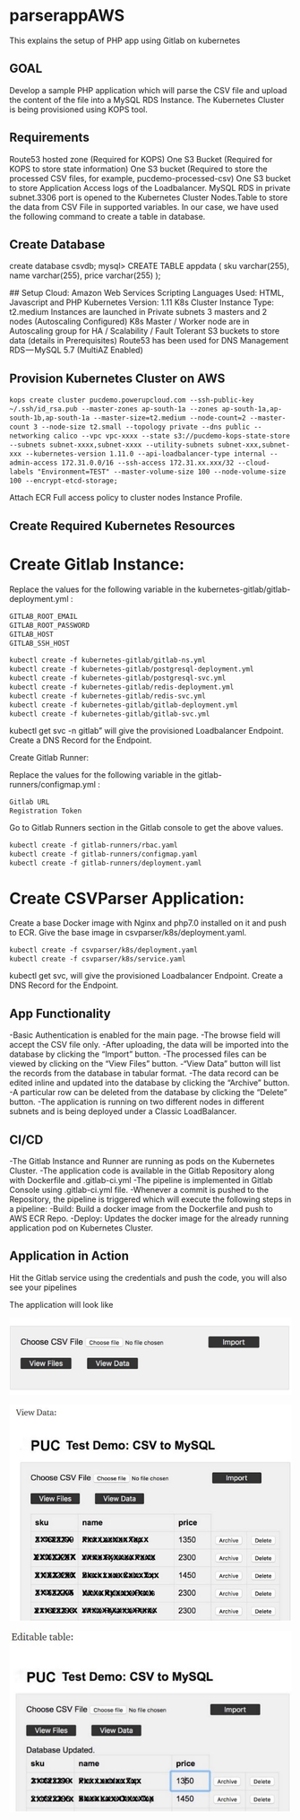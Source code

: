 # parserappAWS

This explains the setup of PHP app using Gitlab on kubernetes

## GOAL
Develop a sample PHP application which will parse the CSV file and upload the content of the file into a MySQL RDS Instance. The Kubernetes Cluster is being provisioned using KOPS tool.


## Requirements
​​Route53 hosted zone (Required for KOPS)
​​One S3 Bucket (Required for KOPS to store state information)
​​One S3 bucket (Required to store the processed CSV files, for example, pucdemo-processed-csv)
​​One S3 bucket to store Application Access logs of the Loadbalancer.
​​MySQL RDS in private subnet.3306 port is opened to the Kubernetes Cluster Nodes.
​​Table to store the data from CSV File in supported variables. In our case, we have used the following command to create a table in database.


## Create Database
create database csvdb;
mysql> CREATE TABLE appdata (     sku varchar(255),     name varchar(255),     price varchar(255) );



​​## Setup
​​Cloud: Amazon Web Services
​​Scripting Languages Used: HTML, Javascript and PHP
​​Kubernetes Version: 1.11
​​K8s Cluster Instance Type: t2.medium
​​Instances are launched in Private subnets
​​3 masters and 2 nodes (Autoscaling Configured)
​​K8s Master / Worker node are in Autoscaling group for HA / Scalability / Fault Tolerant
​​S3 buckets to store data (details in Prerequisites)
​​Route53 has been used for DNS Management
​​RDS — MySQL 5.7 (MultiAZ Enabled)



## Provision Kubernetes Cluster on AWS

```
kops create cluster pucdemo.powerupcloud.com --ssh-public-key ~/.ssh/id_rsa.pub --master-zones ap-south-1a --zones ap-south-1a,ap-south-1b,ap-south-1a --master-size=t2.medium --node-count=2 --master-count 3 --node-size t2.small --topology private --dns public --networking calico --vpc vpc-xxxx --state s3://pucdemo-kops-state-store --subnets subnet-xxxx,subnet-xxxx --utility-subnets subnet-xxx,subnet-xxx --kubernetes-version 1.11.0 --api-loadbalancer-type internal --admin-access 172.31.0.0/16 --ssh-access 172.31.xx.xxx/32 --cloud-labels "Environment=TEST" --master-volume-size 100 --node-volume-size 100 --encrypt-etcd-storage;
```


Attach ECR Full access policy to cluster nodes Instance Profile.

## Create Required Kubernetes Resources

# Create Gitlab Instance:

Replace the values for the following variable in the kubernetes-gitlab/gitlab-deployment.yml :

    GITLAB_ROOT_EMAIL
    GITLAB_ROOT_PASSWORD
    GITLAB_HOST
    GITLAB_SSH_HOST
    
    
```
kubectl create -f kubernetes-gitlab/gitlab-ns.yml
kubectl create -f kubernetes-gitlab/postgresql-deployment.yml
kubectl create -f kubernetes-gitlab/postgresql-svc.yml
kubectl create -f kubernetes-gitlab/redis-deployment.yml
kubectl create -f kubernetes-gitlab/redis-svc.yml
kubectl create -f kubernetes-gitlab/gitlab-deployment.yml
kubectl create -f kubernetes-gitlab/gitlab-svc.yml

```


kubectl get svc -n gitlab” will give the provisioned Loadbalancer Endpoint. Create a DNS Record for the Endpoint.



Create Gitlab Runner:

Replace the values for the following variable in the gitlab-runners/configmap.yml :

    Gitlab URL
    Registration Token

Go to Gitlab Runners section in the Gitlab console to get the above values.

```
kubectl create -f gitlab-runners/rbac.yaml
kubectl create -f gitlab-runners/configmap.yaml
kubectl create -f gitlab-runners/deployment.yaml
```


# Create CSVParser Application:

Create a base Docker image with Nginx and php7.0 installed on it and push to ECR. Give the base image in csvparser/k8s/deployment.yaml.

```
kubectl create -f csvparser/k8s/deployment.yaml
kubectl create -f csvparser/k8s/service.yaml
```


kubectl get svc, will give the provisioned Loadbalancer Endpoint. Create a DNS Record for the Endpoint.


## App Functionality


-Basic Authentication is enabled for the main page.
    -The browse field will accept the CSV file only.
    -After uploading, the data will be imported into the database by clicking the “Import” button.
    -The processed files can be viewed by clicking on the “View Files” button.
    -“View Data” button will list the records from the database in tabular format.
    -The data record can be edited inline and updated into the database by clicking the “Archive” button.
    -A particular row can be deleted from the database by clicking the “Delete” button.
    -The application is running on two different nodes in different subnets and is being deployed under a Classic LoadBalancer.


    
    
    
    
    
    
    
## CI/CD 
    
-The Gitlab Instance and Runner are running as pods on the Kubernetes Cluster.
    -The application code is available in the Gitlab Repository along with Dockerfile and .gitlab-ci.yml
    -The pipeline is implemented in Gitlab Console using .gitlab-ci.yml file.
    -Whenever a commit is pushed to the Repository, the pipeline is triggered which will execute the following steps in a    pipeline:
    -Build: Build a docker image from the Dockerfile and push to AWS ECR Repo.
    -Deploy: Updates the docker image for the already running application pod on Kubernetes Cluster.
    
    
    
    
## Application in Action

Hit the Gitlab service using the credentials and push the code, you will also see your pipelines

The application will look like 

![alt text](https://github.com/ahmed531/parserappAWS/blob/master/Content/mysql11.JPG)

![alt text](https://github.com/ahmed531/parserappAWS/blob/master/Content/mysql22.JPG)


![alt text](https://github.com/ahmed531/parserappAWS/blob/master/Content/mysql33.JPG)
    
